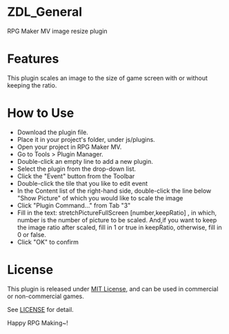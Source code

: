 # ZDL_General
RPG Maker MV image resize plugin
# Features
This plugin scales an image to the size of game screen with or without keeping the ratio.
# How to Use
* Download the plugin file.
* Place it in your project's folder, under js/plugins.
* Open your project in RPG Maker MV.
* Go to Tools > Plugin Manager.
* Double-click an empty line to add a new plugin.
* Select the plugin from the drop-down list.
* Click the "Event" button from the Toolbar
* Double-click the tile that you like to edit event
* In the Content list of the right-hand side, double-click the line below "Show Picture" of which you would like to scale the image
* Click "Plugin Command..." from Tab "3"
* Fill in the text: stretchPictureFullScreen [number,keepRatio] , in which, number is the number of picture to be scaled. And,if you want to keep the image ratio after scaled, fill in 1 or true in keepRatio, otherwise, fill in 0 or false.
* Click "OK" to confirm
# License
This plugin is released under [MIT License](http://en.wikipedia.org/wiki/MIT_License), and can be used in commercial or non-commercial games.

See [LICENSE](https://github.com/nybbs2003/ZDL_General/blob/master/LICENSE) for detail. 

Happy RPG Making~!
